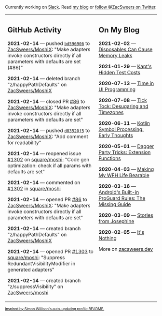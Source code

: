 Currently working on [Slack](https://slack.com/). Read [my blog](https://zacsweers.dev/) or [follow @ZacSweers on Twitter](https://twitter.com/ZacSweers).

<table><tr><td valign="top" width="60%">

## GitHub Activity
<!-- githubActivity starts -->
**2021-02-14** — pushed [`bd596906`](https://github.com/ZacSweers/MoshiX/commit/bd59690656ebc8cf2a13a7e372598bd267cef6e1) to [ZacSweers/MoshiX](https://api.github.com/repos/ZacSweers/MoshiX): "Make adapters invoke constructors directly if all parameters with defaults are set (#86)"

**2021-02-14** — deleted branch "z/happyPathDefaults" on [ZacSweers/MoshiX](https://api.github.com/repos/ZacSweers/MoshiX)

**2021-02-14** — closed PR [#86](https://api.github.com/repos/ZacSweers/MoshiX/pulls/86) to [ZacSweers/MoshiX](https://api.github.com/repos/ZacSweers/MoshiX): "Make adapters invoke constructors directly if all parameters with defaults are set"

**2021-02-14** — pushed [`d83520f5`](https://github.com/ZacSweers/MoshiX/commit/d83520f551bca7d431ccc1a6c6c59276fd81619a) to [ZacSweers/MoshiX](https://api.github.com/repos/ZacSweers/MoshiX): "Add comment for readability"

**2021-02-14** — reopened issue [#1302](https://api.github.com/repos/square/moshi/issues/1302) on [square/moshi](https://api.github.com/repos/square/moshi): "Code gen optimization: check if all params with defaults are set"

**2021-02-14** — commented on [#1302](https://github.com/square/moshi/issues/1302#issuecomment-778864582) in [square/moshi](https://api.github.com/repos/square/moshi)

**2021-02-14** — opened PR [#86](https://api.github.com/repos/ZacSweers/MoshiX/pulls/86) to [ZacSweers/MoshiX](https://api.github.com/repos/ZacSweers/MoshiX): "Make adapters invoke constructors directly if all parameters with defaults are set"

**2021-02-14** — created branch "z/happyPathDefaults" on [ZacSweers/MoshiX](https://api.github.com/repos/ZacSweers/MoshiX)

**2021-02-14** — opened PR [#1303](https://api.github.com/repos/square/moshi/pulls/1303) to [square/moshi](https://api.github.com/repos/square/moshi): "Suppress RedundantVisibilityModifier in generated adapters"

**2021-02-14** — created branch "z/suppressVisibility" on [ZacSweers/moshi](https://api.github.com/repos/ZacSweers/moshi)
<!-- githubActivity ends -->
</td><td valign="top" width="40%">

## On My Blog
<!-- blog starts -->
**2021-02-02** — [Disposables Can Cause Memory Leaks](https://www.zacsweers.dev/disposables-can-cause-memory-leaks/)

**2021-01-29** — [Kapt's Hidden Test Costs](https://www.zacsweers.dev/kapts-hidden-test-costs/)

**2020-07-13** — [Time in UI Programming](https://www.zacsweers.dev/time-in-ui/)

**2020-07-08** — [Tick Tock: Desugaring and Timezones](https://www.zacsweers.dev/ticktock-desugaring-timezones/)

**2020-06-11** — [Kotlin Symbol Processing: Early Thoughts](https://www.zacsweers.dev/kotlin-symbol-processor-early-thoughts/)

**2020-05-01** — [Dagger Party Tricks: Extension Functions](https://www.zacsweers.dev/dagger-party-tricks-extension-functions/)

**2020-04-03** — [Making My WFH Life Bearable](https://www.zacsweers.dev/making-wfh-life-bearable/)

**2020-03-16** — [Android's Built-in ProGuard Rules: The Missing Guide](https://www.zacsweers.dev/android-proguard-rules/)

**2020-03-09** — [Stories from Josephine](https://www.zacsweers.dev/stories-from-josephine/)

**2020-02-05** — [It's Nothing](https://www.zacsweers.dev/its-nothing/)
<!-- blog ends -->
More on [zacsweers.dev](https://zacsweers.dev/)
</td></tr></table>

<sub><a href="https://simonwillison.net/2020/Jul/10/self-updating-profile-readme/">Inspired by Simon Willison's auto-updating profile README.</a></sub>